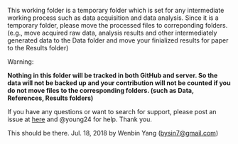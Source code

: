This working folder is a temporary folder which is set for any intermediate working process such as data acquisition and data analysis. Since it is a temporary folder, please move the processed files to correponding folders. (e.g., move acquired raw data, analysis results and other intermediately generated data to the Data folder and move your finialized results for paper to the Results folder)

Warning:

**Nothing in this folder will be tracked in both GitHub and server. So the data will not be backed up and your contribution will not be counted if you do not move files to the corresponding folders. (such as Data, References, Results folders)**

If you have any questions or want to search for support, please post an issue at [here](https://github.com/Wenlab/Template-Project-Repository/issues) and @young24 for help. Thank you.

This should be there.
Jul. 18, 2018 by Wenbin Yang (bysin7@gmail.com)
